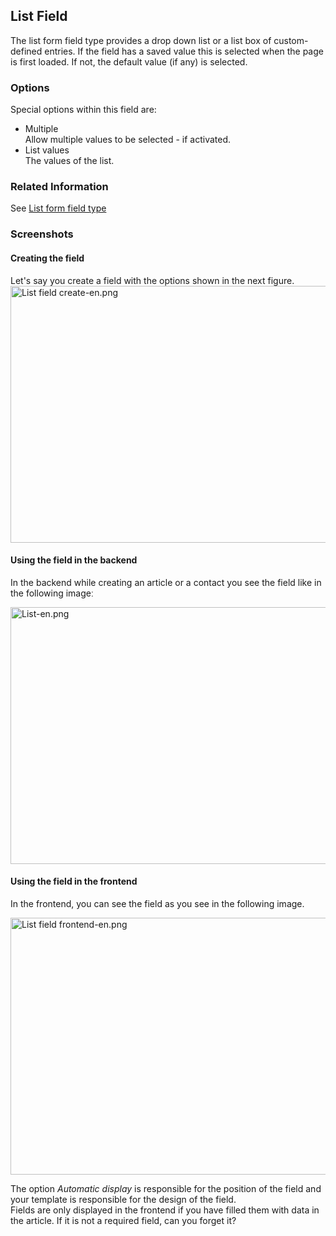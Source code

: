 <!-- Filename: J3.x:Adding_custom_fields/List_Field / Display title: Adding custom fields/List Field -->

## List Field

The list form field type provides a drop down list or a list box of
custom-defined entries. If the field has a saved value this is selected
when the page is first loaded. If not, the default value (if any) is
selected.

### Options

Special options within this field are:

- Multiple  
  Allow multiple values to be selected - if activated.
- List values  
  The values of the list.

### Related Information

See [List form field
type](https://docs.joomla.org/List_form_field_type "Special:MyLanguage/List form field type")

### Screenshots

#### Creating the field

Let's say you create a field with the options shown in the next figure.
<img
src="https://docs.joomla.org/images/thumb/1/1d/List_field_create-en.png/800px-List_field_create-en.png"
decoding="async"
srcset="https://docs.joomla.org/images/thumb/1/1d/List_field_create-en.png/1200px-List_field_create-en.png 1.5x, https://docs.joomla.org/images/1/1d/List_field_create-en.png 2x"
data-file-width="1291" data-file-height="663" width="800" height="411"
alt="List field create-en.png" />

#### Using the field in the backend

In the backend while creating an article or a contact you see the field
like in the following imageː

<img
src="https://docs.joomla.org/images/thumb/7/7a/List-en.png/800px-List-en.png"
decoding="async"
srcset="https://docs.joomla.org/images/thumb/7/7a/List-en.png/1200px-List-en.png 1.5x, https://docs.joomla.org/images/7/7a/List-en.png 2x"
data-file-width="1291" data-file-height="663" width="800" height="411"
alt="List-en.png" />

#### Using the field in the frontend

In the frontend, you can see the field as you see in the following
image.

<img
src="https://docs.joomla.org/images/thumb/a/a2/List_field_frontend-en.png/800px-List_field_frontend-en.png"
decoding="async"
srcset="https://docs.joomla.org/images/thumb/a/a2/List_field_frontend-en.png/1200px-List_field_frontend-en.png 1.5x, https://docs.joomla.org/images/a/a2/List_field_frontend-en.png 2x"
data-file-width="1291" data-file-height="663" width="800" height="411"
alt="List field frontend-en.png" />

The option *Automatic display* is responsible for the position of the
field and your template is responsible for the design of the field.  
Fields are only displayed in the frontend if you have filled them with
data in the article. If it is not a required field, can you forget it?

